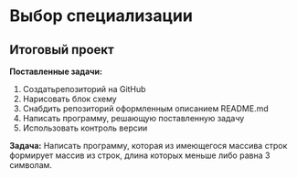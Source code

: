# Выбор специализации
## Итоговый проект

**Поставленные задачи:**

1) Создатьрепозиторий на GitHub
2) Нарисовать блок схему
3) Снабдить репозиторий оформленным описанием README.md
4) Написать программу, решающую поставленную задачу
5) Использовать контроль версии

**Задача:** Написать программу, которая из имеющегося массива строк формирует массив из строк, длина которых меньше либо равна 3 символам.

